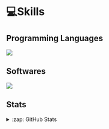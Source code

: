 # 💻Skills
## Programming Languages
<p align="left">
  <a href="https://skillicons.dev">
    <img src="https://skillicons.dev/icons?i=python,c,cs,js,cpp"/> </br>
  </a>
</p>

## Softwares
<p align="left">
  <a href="https://skillicons.dev">
    <img src="https://skillicons.dev/icons?i=git,github,gitlab,vscode,visualstudio,blender,linux"/> </br>
  </a>
</p>

## Stats
<details>
  <summary>:zap: GitHub Stats</summary>

  <img align="left" alt="Itay Shalev's GitHub Stats" src="https://github-readme-stats-one-sigma-10.vercel.app/api?username=ItayShallev&show_icons=true&hide_borders=true"/>
</details>
